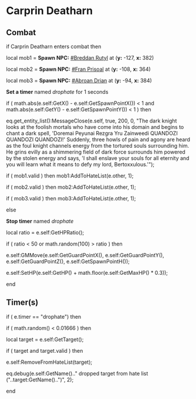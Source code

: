 #  Carprin Deatharn


## Combat

if   Carprin Deatharn enters combat  then


local mob1 = **Spawn NPC:**  [\#Breddan Rutyl](/npc/200229) at (**y:** -127, **x:** 382)


local mob2 = **Spawn NPC:**  [\#Fran Prisoal](/npc/200230) at (**y:** -108, **x:** 364)


local mob3 = **Spawn NPC:**  [\#Abroan Drian](/npc/200222) at (**y:** -94, **x:** 384)


**Set a timer** named *drophate* for 1 seconds


if ( math.abs(e.self:GetX() - e.self:GetSpawnPointX()) < 1 and math.abs(e.self:GetY() - e.self:GetSpawnPointY()) < 1 ) then



eq.get_entity_list():MessageClose(e.self, true, 200, 0, "The dark knight looks at the foolish mortals who have come into his domain and begins to chant a dark spell, 'Doremai Peyunai Rezgra Yru Zainweedi QUANDOZI QUANDOZI QUANDOZI!'  Suddenly, three howls of pain and agony are heard as the foul knight channels energy from the tortured souls surrounding him.  He grins evilly as a shimmering field of dark force surrounds him powered by the stolen energy and says, 'I shall enslave your souls for all eternity and you will learn what it means to defy my lord, Bertoxxulous.'");



if ( mob1.valid ) then mob1:AddToHateList(e.other, 1);


if ( mob2.valid ) then mob2:AddToHateList(e.other, 1);


if ( mob3.valid ) then mob3:AddToHateList(e.other, 1);



else


**Stop timer** named *drophate*

















local ratio = e.self:GetHPRatio();


if ( ratio < 50 or math.random(100) > ratio ) then



e.self:GMMove(e.self:GetGuardPointX(), e.self:GetGuardPointY(), e.self:GetGuardPointZ(), e.self:GetSpawnPointH());



e.self:SetHP(e.self:GetHP() + math.floor(e.self:GetMaxHP() * 0.3));

end



## Timer(s)


if ( e.timer == "drophate") then




if ( math.random() < 0.01666 ) then 



local target = e.self:GetTarget();



if ( target and target.valid ) then




e.self:RemoveFromHateList(target);





eq.debug(e.self:GetName().." dropped target from hate list ("..target:GetName()..")", 2);

end